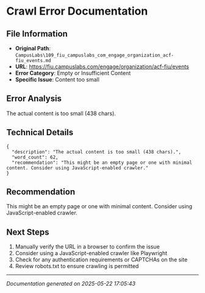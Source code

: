 # Crawl Error Documentation

## File Information
- **Original Path**: `CampusLabs\109_fiu_campuslabs_com_engage_organization_acf-fiu_events.md`
- **URL**: https://fiu.campuslabs.com/engage/organization/acf-fiu/events
- **Error Category**: Empty or Insufficient Content
- **Specific Issue**: Content too small

## Error Analysis
The actual content is too small (438 chars).

## Technical Details
```
{
  "description": "The actual content is too small (438 chars).",
  "word_count": 62,
  "recommendation": "This might be an empty page or one with minimal content. Consider using JavaScript-enabled crawler."
}
```

## Recommendation
This might be an empty page or one with minimal content. Consider using JavaScript-enabled crawler.

## Next Steps
1. Manually verify the URL in a browser to confirm the issue
2. Consider using a JavaScript-enabled crawler like Playwright
3. Check for any authentication requirements or CAPTCHAs on the site
4. Review robots.txt to ensure crawling is permitted

---
*Documentation generated on 2025-05-22 17:05:43*
